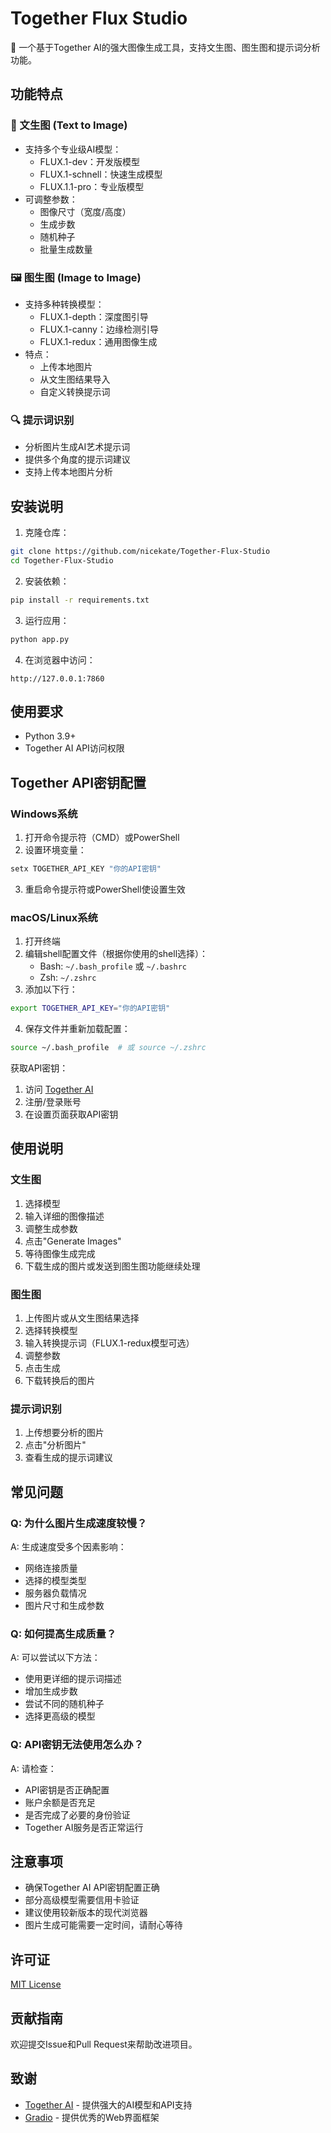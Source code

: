 # Together Flux Studio

🌊 一个基于Together AI的强大图像生成工具，支持文生图、图生图和提示词分析功能。

## 功能特点

### 🎨 文生图 (Text to Image)
- 支持多个专业级AI模型：
  - FLUX.1-dev：开发版模型
  - FLUX.1-schnell：快速生成模型
  - FLUX.1.1-pro：专业版模型
- 可调整参数：
  - 图像尺寸（宽度/高度）
  - 生成步数
  - 随机种子
  - 批量生成数量

### 🖼️ 图生图 (Image to Image)
- 支持多种转换模型：
  - FLUX.1-depth：深度图引导
  - FLUX.1-canny：边缘检测引导
  - FLUX.1-redux：通用图像生成
- 特点：
  - 上传本地图片
  - 从文生图结果导入
  - 自定义转换提示词

### 🔍 提示词识别
- 分析图片生成AI艺术提示词
- 提供多个角度的提示词建议
- 支持上传本地图片分析

## 安装说明

1. 克隆仓库：
```bash
git clone https://github.com/nicekate/Together-Flux-Studio
cd Together-Flux-Studio
```

2. 安装依赖：
```bash
pip install -r requirements.txt
```

3. 运行应用：
```bash
python app.py
```

4. 在浏览器中访问：
```
http://127.0.0.1:7860
```

## 使用要求

- Python 3.9+
- Together AI API访问权限

## Together API密钥配置

### Windows系统
1. 打开命令提示符（CMD）或PowerShell
2. 设置环境变量：
```powershell
setx TOGETHER_API_KEY "你的API密钥"
```
3. 重启命令提示符或PowerShell使设置生效

### macOS/Linux系统
1. 打开终端
2. 编辑shell配置文件（根据你使用的shell选择）：
   - Bash: `~/.bash_profile` 或 `~/.bashrc`
   - Zsh: `~/.zshrc`
3. 添加以下行：
```bash
export TOGETHER_API_KEY="你的API密钥"
```
4. 保存文件并重新加载配置：
```bash
source ~/.bash_profile  # 或 source ~/.zshrc
```

获取API密钥：
1. 访问 [Together AI](https://api.together.xyz)
2. 注册/登录账号
3. 在设置页面获取API密钥

## 使用说明

### 文生图
1. 选择模型
2. 输入详细的图像描述
3. 调整生成参数
4. 点击"Generate Images"
5. 等待图像生成完成
6. 下载生成的图片或发送到图生图功能继续处理

### 图生图
1. 上传图片或从文生图结果选择
2. 选择转换模型
3. 输入转换提示词（FLUX.1-redux模型可选）
4. 调整参数
5. 点击生成
6. 下载转换后的图片

### 提示词识别
1. 上传想要分析的图片
2. 点击"分析图片"
3. 查看生成的提示词建议

## 常见问题

### Q: 为什么图片生成速度较慢？
A: 生成速度受多个因素影响：
- 网络连接质量
- 选择的模型类型
- 服务器负载情况
- 图片尺寸和生成参数

### Q: 如何提高生成质量？
A: 可以尝试以下方法：
- 使用更详细的提示词描述
- 增加生成步数
- 尝试不同的随机种子
- 选择更高级的模型

### Q: API密钥无法使用怎么办？
A: 请检查：
- API密钥是否正确配置
- 账户余额是否充足
- 是否完成了必要的身份验证
- Together AI服务是否正常运行

## 注意事项

- 确保Together AI API密钥配置正确
- 部分高级模型需要信用卡验证
- 建议使用较新版本的现代浏览器
- 图片生成可能需要一定时间，请耐心等待

## 许可证

[MIT License](LICENSE)

## 贡献指南

欢迎提交Issue和Pull Request来帮助改进项目。

## 致谢

- [Together AI](https://www.together.ai/) - 提供强大的AI模型和API支持
- [Gradio](https://gradio.app/) - 提供优秀的Web界面框架
